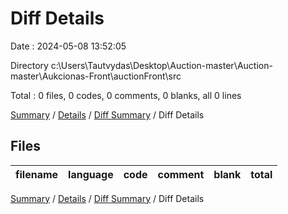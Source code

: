 # Diff Details

Date : 2024-05-08 13:52:05

Directory c:\\Users\\Tautvydas\\Desktop\\Auction-master\\Auction-master\\Aukcionas-Front\\auctionFront\\src

Total : 0 files,  0 codes, 0 comments, 0 blanks, all 0 lines

[Summary](results.md) / [Details](details.md) / [Diff Summary](diff.md) / Diff Details

## Files
| filename | language | code | comment | blank | total |
| :--- | :--- | ---: | ---: | ---: | ---: |

[Summary](results.md) / [Details](details.md) / [Diff Summary](diff.md) / Diff Details